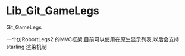 Lib_Git_GameLegs
================

Git_GameLegs


一个仿RobortLegs2 的MVC框架,目前可以使用在原生显示列表,以后会支持starling 渲染机制
